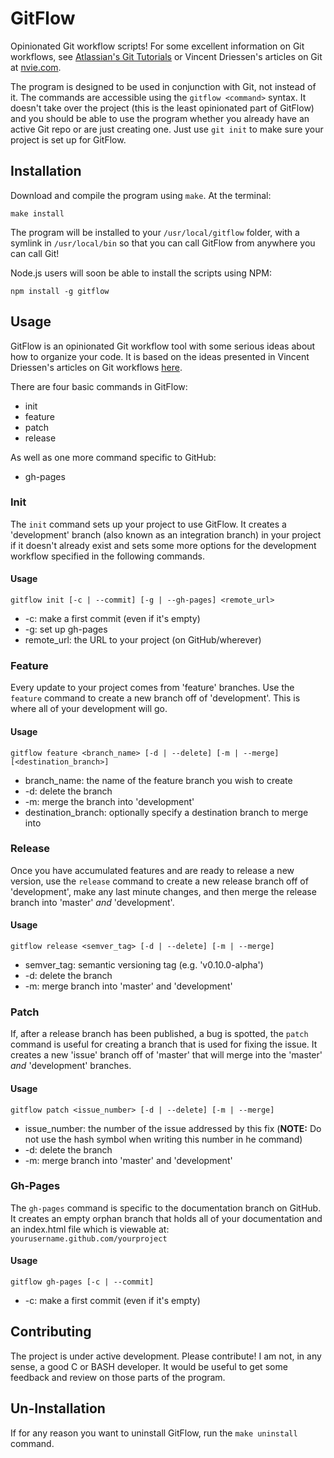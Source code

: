 # GitFlow

Opinionated Git workflow scripts! For some excellent information on Git workflows, see [Atlassian's Git Tutorials](https://www.atlassian.com/git/workflows#!workflow-overview) or Vincent Driessen's articles on Git at [nvie.com](http://nvie.com/).

The program is designed to be used in conjunction with Git, not instead of it. The commands are accessible using the `gitflow <command>` syntax. It doesn't take over the project (this is the least opinionated part of GitFlow) and you should be able to use the program whether you already have an active Git repo or are just creating one. Just use `git init` to make sure your project is set up for GitFlow.

## Installation

Download and compile the program using `make`. At the terminal:

    make install

The program will be installed to your `/usr/local/gitflow` folder, with a symlink in `/usr/local/bin` so that you can call GitFlow from anywhere you can call Git!


Node.js users will soon be able to install the scripts using NPM:

    npm install -g gitflow

## Usage

GitFlow is an opinionated Git workflow tool with some serious ideas about how to organize your code. It is based on the ideas presented in Vincent Driessen's articles on Git workflows [here](http://nvie.com/). 

There are four basic commands in GitFlow:

- init
- feature
- patch
- release

As well as one more command specific to GitHub:

- gh-pages

### Init

The `init` command sets up your project to use GitFlow. It creates a 'development' branch (also known as an integration branch) in your project if it doesn't already exist and sets some more options for the development workflow specified in the following commands.

#### Usage

    gitflow init [-c | --commit] [-g | --gh-pages] <remote_url>

- -c: make a first commit (even if it's empty)
- -g: set up gh-pages
- remote_url: the URL to your project (on GitHub/wherever)

### Feature

Every update to your project comes from 'feature' branches. Use the `feature` command to create a new branch off of 'development'. This is where all of your development will go.

#### Usage

    gitflow feature <branch_name> [-d | --delete] [-m | --merge] [<destination_branch>]

- branch_name: the name of the feature branch you wish to create
- -d: delete the branch
- -m: merge the branch into 'development'
- destination_branch: optionally specify a destination branch to merge into

### Release

Once you have accumulated features and are ready to release a new version, use the `release` command to create a new release branch off of 'development', make any last minute changes, and then merge the release branch into 'master' _and_ 'development'. 

#### Usage

    gitflow release <semver_tag> [-d | --delete] [-m | --merge]

- semver_tag: semantic versioning tag (e.g. 'v0.10.0-alpha')
- -d: delete the branch
- -m: merge branch into 'master' and 'development'

### Patch

If, after a release branch has been published, a bug is spotted, the `patch` command is useful for creating a branch that is used for fixing the issue. It creates a new 'issue' branch off of 'master' that will merge into the 'master' _and_ 'development' branches.

#### Usage

    gitflow patch <issue_number> [-d | --delete] [-m | --merge]

- issue_number: the number of the issue addressed by this fix (**NOTE:** Do not use the hash symbol when writing this number in he command)
- -d: delete the branch
- -m: merge branch into 'master' and 'development'

### Gh-Pages

The `gh-pages` command is specific to the documentation branch on GitHub. It creates an empty orphan branch that holds all of your documentation and an index.html file which is viewable at: `yourusername.github.com/yourproject`

#### Usage

	gitflow gh-pages [-c | --commit]

- -c: make a first commit (even if it's empty)


## Contributing

The project is under active development. Please contribute! I am not, in any sense, a good C or BASH developer. It would be useful to get some feedback and review on those parts of the program.


## Un-Installation

If for any reason you want to uninstall GitFlow, run the `make uninstall` command.